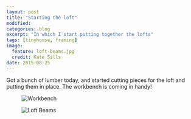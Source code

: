 ```yaml
---
layout: post
title: "Starting the loft"
modified:
categories: blog
excerpt: "In which I start putting together the lofts"
tags: [tinyhouse, framing]
image:
  feature: loft-beams.jpg
  credit: Kate Sills
date: 2015-08-25
---
```


Got a bunch of lumber today, and started cutting pieces for the loft and putting them in place. The workbench is coming in handy!

<figure>
	<img src="{{ site.url }}/images/workbench-with-miter-saw.jpg" alt="Workbench">
</figure>

<figure>
	<img src="{{ site.url }}/images/loft-beams-square.jpg" alt="Loft Beams">
</figure>




















